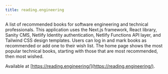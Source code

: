 ```yaml
---
title: reading.engineering
---
```


A list of recommended books for software engineering and technical professionals. This application uses the Next.js
framework, React library, Sanity CMS, Netlify Identity authentication, Netlify Functions API layer, and Tailwind CSS
design templates. Users can log in and mark books as recommended or add one to their wish list. The home page shows the
most popular technical books, starting with those that are most recommended, then most wished.

Available at [https://reading.engineering/](https://reading.engineering/).